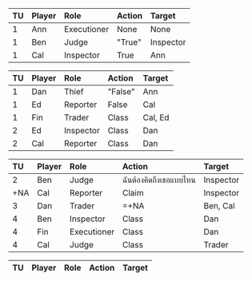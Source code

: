 | TU  | Player | Role        | Action  | Target     |
| :---| :------| :-----------| :-------| :--------- |
| 1   | Ann    | Executioner | None    | None       |
| 1   | Ben    | Judge       | "True"  | Inspector  |
| 1   | Cal    | Inspector   | True    | Ann        |

| TU  | Player | Role        | Action  | Target     |
| :---| :------| :-----------| :-------| :--------- |
| 1   | Dan    | Thief       | "False" | Ann        |
| 1   | Ed     | Reporter    | False   | Cal        |
| 1   | Fin    | Trader      | Class   | Cal, Ed    |
| 2   | Ed     | Inspector   | Class   | Dan        |
| 2   | Cal    | Reporter    | Class   | Dan        |

| TU  | Player | Role        | Action                 | Target     |
| :---| :------| :-----------| :----------------------| :--------- |
| 2   | Ben    | Judge       | ฉันต้องคิดถึงเธอแบบไหน | Inspector  |
| +NA | Cal    | Reporter    | Claim                  | Inspector  |
| 3   | Dan    | Trader      | =+NA                   | Ben, Cal   |
| 4   | Ben    | Inspector   | Class                  | Dan        |
| 4   | Fin    | Executioner | Class                  | Dan        |
| 4   | Cal    | Judge       | Class                  | Trader     |

| TU  | Player | Role        | Action  | Target     |
| :---| :------| :-----------| :-------| :--------- |

